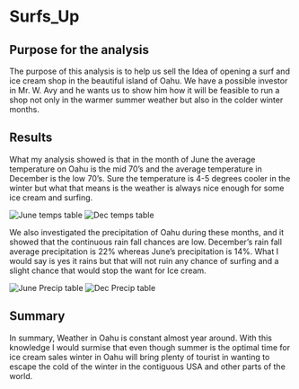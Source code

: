 # Surfs_Up

## Purpose for the analysis

The purpose of this analysis is to help us sell the Idea of opening a surf and ice cream shop in the beautiful island of Oahu. We have a possible investor in Mr. W. Avy and he wants us to show him how it will be feasible to run a shop not only in the warmer summer weather but also in the colder winter months.

## Results
What my analysis showed is that in the month of June the average temperature on Oahu is the mid 70’s and the average temperature in December is the low 70’s. Sure the temperature is 4-5 degrees cooler in the winter but what that means is the weather is always nice enough for some ice cream and surfing. 

![June temps table](https://user-images.githubusercontent.com/100821974/168487696-07b4e502-79fe-4ac3-9f40-c7bddbd52ebb.png)
![Dec temps table](https://user-images.githubusercontent.com/100821974/168487703-a30fdc79-9b8b-4338-ba3f-4bbf5efc3525.png)

We also investigated the precipitation of Oahu during these months, and it showed that the continuous rain fall chances are low. December’s rain fall average precipitation is 22% whereas June’s precipitation is 14%. What I would say is yes it rains but that will not ruin any chance of surfing and a slight chance that would stop the want for Ice cream. 

![June Precip table](https://user-images.githubusercontent.com/100821974/168487734-28fa3b84-6843-48a7-8f55-5724999cc98a.png)
![Dec Precip table](https://user-images.githubusercontent.com/100821974/168487744-c1f9e103-49dd-4b8b-8706-5af84dad66bc.png)


## Summary
In summary, Weather in Oahu is constant almost year around. With this knowledge I would surmise that even though summer is the optimal time for ice cream sales winter in Oahu will bring plenty of tourist in wanting to escape the cold of the winter in the contiguous USA and other parts of the world.
